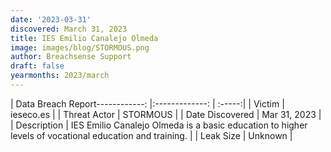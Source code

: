 ```yaml
---
date: '2023-03-31'
discovered: March 31, 2023
title: IES Emilio Canalejo Olmeda
image: images/blog/STORMOUS.png
author: Breachsense Support
draft: false
yearmonths: 2023/march
---
```


| Data Breach Report------------:     |:-------------:    | :-----:|
| Victim      | ieseco.es      | 
| Threat Actor      | STORMOUS      | 
| Date Discovered      | Mar 31, 2023      | 
| Description      | IES Emilio Canalejo Olmeda is a basic education to higher levels of vocational education and training.      | 
| Leak Size      | Unknown      | 

